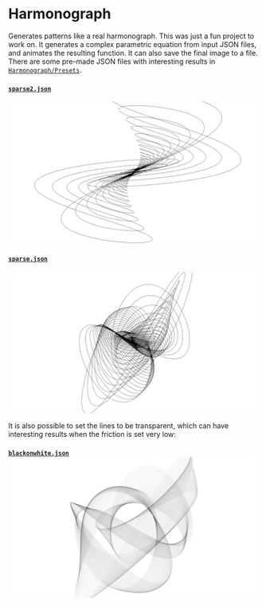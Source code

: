 # Harmonograph

Generates patterns like a real harmonograph. This was just a fun project to work on. It generates a complex parametric equation from input JSON files, and animates the resulting function. It can also save the final image to a file. There are some pre-made JSON files with interesting results in [`Harmonograph/Presets`](https://github.com/allemangD/Harmonograph/tree/master/Harmonograph/presets).

#### [`sparse2.json`](https://github.com/allemangD/Harmonograph/blob/master/Harmonograph/presets/sparse2.json)
![sparse2.png](https://raw.githubusercontent.com/allemangD/Harmonograph/master/Harmonograph/presets/sparse2.png)

#### [`sparse.json`](https://github.com/allemangD/Harmonograph/blob/master/Harmonograph/presets/sparse.json)
![sparse.png](https://raw.githubusercontent.com/allemangD/Harmonograph/master/Harmonograph/presets/sparse.png)

It is also possible to set the lines to be transparent, which can have interesting results when the friction is set very low:

#### [`blackonwhite.json`](https://github.com/allemangD/Harmonograph/blob/master/Harmonograph/presets/blackonwhite.json)![blackonwhite.png](https://raw.githubusercontent.com/allemangD/Harmonograph/master/Harmonograph/presets/blackonwhite.png)
